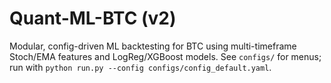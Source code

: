# Quant-ML-BTC (v2)
Modular, config-driven ML backtesting for BTC using multi-timeframe Stoch/EMA features and LogReg/XGBoost models. See `configs/` for menus; run with `python run.py --config configs/config_default.yaml`.
